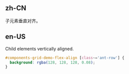 ## zh-CN

子元素垂直对齐。

## en-US

Child elements vertically aligned.

```css
#components-grid-demo-flex-align [class~='ant-row'] {
  background: rgba(128, 128, 128, 0.08);
}
```
